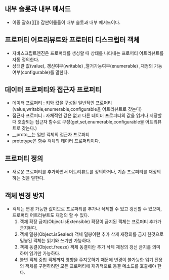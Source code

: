 ## 내부 슬롯과 내부 메서드
- 이중 괄호([[]]) 감싼이름들이 내부 슬롯과 내부 메서드이다.

## 프로퍼티 어트리뷰트와 프로터티 디스크럽터 객체
- 자바스크립트엔진은 프로퍼티를 생성할 때 상태를 나타내는 프로퍼티 어트리뷰트를 자동 정의한다.
- 상태란 값(value), 갱신여부(writable) ,열거가능여부(enumerable) ,재정의 가능여부(configurable)를 말한다.

## 데이터 프로퍼티와 접근자 프로퍼티
- 데이터 프로퍼티 : 키와 값을 구성된 일반적인 프로퍼티(value,writable,enumerable,configurable을 어트리뷰트로 갖는다)
- 접근자 프로퍼티 : 자체적인 값은 없고 다른 데이터 프로퍼티의 값을 읽거나 저장할 때 호출되는 접근자 함수로 구성(get,set,enumerable,configurable을 어트리뷰트로 갖는다.)
- __proto__는 일반 객체의 접근자 프로퍼티
- prototype은 함수 객체의 데이터 프로퍼티이다.

## 프로퍼티 정의
- 새로운 프로퍼티를 추가하면서 어트리뷰트를 정의하거나, 기존 프로퍼티를 재정의 하는 것을 말한다.

## 객체 변경 방지
- 객체는 변경 가능한 값이므로 프로퍼티를 추가나 삭제할 수 있고 갱신할 수 있으며, 프로퍼티 어트리뷰트도 재정의 할 수 있다.
    1. 객체 확장 금지(Object.isExtensible)
    확장이 금지된 객체는 프로퍼티 추가가 금지된다. 
    2. 객체 밀봉(Object.isSealed)
    객체 밀봉이란 추가 삭제 재정의를 금지 한것으로 밀봉된 객체는 읽기와 쓰기만 가능하다.
    3. 객체 동결(Object.freeze)
    객체 동결이란 추가 삭제 재정의 갱신 금지를 의미하며 읽기만 가능하다.
    4. 불변 객체
    중첩 객체까지 영향을 주지못하기 때문에 변경이 불가능한 읽기 전용의 객체를 구현하려면 모든 프로퍼티에 재귀적으로 동결 메소드를 호출해야 한다.


